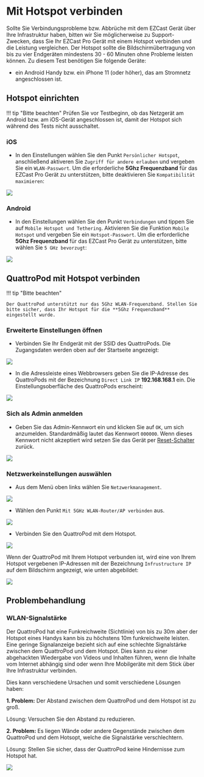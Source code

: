 # Mit Hotspot verbinden

Sollte Sie Verbindungsprobleme bzw. Abbrüche mit dem EZCast Gerät über Ihre Infrastruktur haben, bitten wir Sie möglicherweise zu Support-Zwecken, dass Sie Ihr EZCast Pro Gerät mit einem Hotspot verbinden und die Leistung vergleichen. Der Hotspot sollte die Bildschirmübertragung von bis zu vier Endgeräten mindestens 30 - 60 Minuten ohne Probleme leisten können. Zu diesem Test benötigen Sie folgende Geräte:

* ein Android Handy bzw. ein iPhone 11 (oder höher), das am Stromnetz angeschlossen ist.

## Hotspot einrichten

!!! tip "Bitte beachten" 
	Prüfen Sie vor Testbeginn, ob das Netzgerät am Android bzw. am iOS-Gerät angeschlossen ist, damit der Hotspot sich während des Tests nicht ausschaltet.
	
### iOS

* In den Einstellungen wählen Sie den Punkt `Persönlicher Hotspot`, anschließend aktiveren Sie `Zugriff für andere erlauben` und vergeben Sie ein `WLAN-Passwort`. Um die erforderliche **5Ghz Frequenzband** für das EZCast Pro Gerät zu unterstützen, bitte deaktivieren Sie `Kompatibilität maximieren`:

![](/assets/img/iphone.enable-hotspot.png)

### Android

* In den Einstellungen wählen Sie den Punkt `Verbindungen` und tippen Sie auf `Mobile Hotspot und Tethering`. Aktivieren Sie die Funktion `Mobile Hotspot` und vergeben Sie ein `Hotspot-Passwort`. Um die erforderliche **5Ghz Frequenzband** für das EZCast Pro Gerät zu unterstützen, bitte wählen Sie `5 GHz bevorzugt`:

![](/assets/img/android.enable-hotspot.png)

## QuattroPod mit Hotspot verbinden

!!! tip "Bitte beachten"
    
	Der QuattroPod unterstützt nur das 5Ghz WLAN-Frequenzband. Stellen Sie bitte sicher, dass Ihr Hotspot für die **5Ghz Frequenzband** eingestellt wurde.
	
### Erweiterte Einstellungen öffnen

* Verbinden Sie Ihr Endgerät mit der SSID des QuattroPods. Die Zugangsdaten werden oben auf der Startseite angezeigt:

![](/assets/img/quattropod_direct.connect.png)

* In die Adressleiste eines Webbrowsers geben Sie die IP-Adresse des QuattroPods mit der Bezeichnung `Direct Link IP` **192.168.168.1** ein. Die Einstellungsoberfläche des QuattroPods erscheint:

![](/assets/img/quattropod_directIP.connect.png)

### Sich als Admin anmelden

* Geben Sie das Admin-Kennwort ein und klicken Sie auf `OK`, um sich anzumelden. Standardmäßig lautet das Kennwort `000000`. Wenn dieses Kennwort nicht akzeptiert wird setzen Sie das Gerät per [Reset-Schalter](reset.md#hardreset) zurück.

![](/assets/img/QuattroPod-Login.png)

### Netzwerkeinstellungen auswählen

* Aus dem Menü oben links wählen Sie `Netzwerkmanagement`.

![](/assets/img/quattropod.select.network.png)

* Wählen den Punkt `Mit 5GHz WLAN-Router/AP verbinden` aus.

![](/assets/img/quattropod.select.connect5ghz.png)

* Verbinden Sie den QuattroPod mit dem Hotspot.

![](/assets/img/Wifi_Internet.png)

Wenn der QuattroPod mit Ihrem Hotspot verbunden ist, wird eine von Ihrem Hotspot vergebenen IP-Adressen mit der Bezeichnung `Infrustructure IP` auf dem Bildschirm angezeigt, wie unten abgebildet:

![](/assets/img/QuattroPod_IP.png)

## Problembehandlung

### WLAN-Signalstärke

Der QuattroPod hat eine Funkreichweite (Sichtlinie) von bis zu 30m aber der Hotspot eines Handys kann bis zu höchstens 10m funkreichweite leisten. Eine geringe Signalanzeige bezieht sich auf eine schlechte Signalstärke zwischen dem QuattroPod und dem Hotspot. Dies kann zu einer abgehackten Wiedergabe von Videos und Inhalten führen, wenn die Inhalte vom Internet abhängig sind oder wenn Ihre Mobilgeräte mit dem Stick über Ihre Infrastruktur verbinden.

Dies kann verschiedene Ursachen und somit verschiedene Lösungen haben:

**1. Problem:** Der Abstand zwischen dem QuattroPod und dem Hotspot ist zu groß.

Lösung: Versuchen Sie den Abstand zu reduzieren.

**2. Problem:** Es liegen Wände oder andere Gegenstände zwischen dem QuattroPod und dem Hotsopt, welche die Signalstärke verschlechtern.

Lösung: Stellen Sie sicher, dass der QuattroPod keine Hindernisse zum Hotspot hat.

![](/assets/img/QP.Internet.Signal.png)